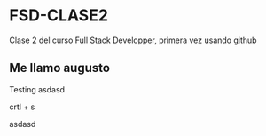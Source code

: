 # FSD-CLASE2
Clase 2 del curso Full Stack Developper, primera vez usando github

## Me llamo augusto
Testing 
asdasd

crtl + s 

asdasd
